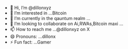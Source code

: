 - 👋 Hi, I’m @dillonxyz
- 👀 I’m interested in ...Bitcoin
- 🌱 I’m currently in the qauntum realm ...
- 💞️ I’m looking to collaborate on Ai,RWAs,Bitcoin maxi  ...
- 📫 How to reach me ...@dillonxyz on X
- 😄 Pronouns: ...dillonx
- ⚡ Fun fact: ...Gamer 

<!---
dillonxyz9/dillonxyz9 is a ✨ special ✨ repository because its `README.md` (this file) appears on your GitHub profile.
You can click the Preview link to take a look at your changes.
--->
